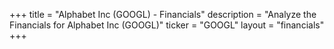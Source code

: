 +++
title = "Alphabet Inc (GOOGL) - Financials"
description = "Analyze the Financials for Alphabet Inc (GOOGL)"
ticker = "GOOGL"
layout = "financials"
+++

